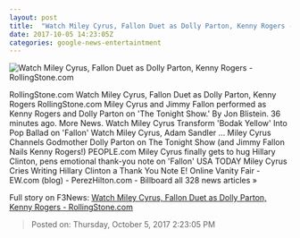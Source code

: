 ```yaml
---
layout: post
title:  "Watch Miley Cyrus, Fallon Duet as Dolly Parton, Kenny Rogers - RollingStone.com"
date: 2017-10-05 14:23:05Z
categories: google-news-entertaintment
---
```


![Watch Miley Cyrus, Fallon Duet as Dolly Parton, Kenny Rogers - RollingStone.com](http://img.wennermedia.com/social/miley-cyrus-fallon-perform-as-dolly-parton-kenny-rodgers-92d0a7fb-6df5-4f72-bfc6-b6fa7ab7d1e9.jpg)

RollingStone.com Watch Miley Cyrus, Fallon Duet as Dolly Parton, Kenny Rogers RollingStone.com Miley Cyrus and Jimmy Fallon performed as Kenny Rogers and Dolly Parton on 'The Tonight Show.' By Jon Blistein. 36 minutes ago. More News. Watch Miley Cyrus Transform 'Bodak Yellow' Into Pop Ballad on 'Fallon' Watch Miley Cyrus, Adam Sandler ... Miley Cyrus Channels Godmother Dolly Parton on The Tonight Show (and Jimmy Fallon Nails Kenny Rogers!) PEOPLE.com Miley Cyrus finally gets to hug Hillary Clinton, pens emotional thank-you note on 'Fallon' USA TODAY Miley Cyrus Cries Writing Hillary Clinton a Thank You Note E! Online Vanity Fair - EW.com (blog) - PerezHilton.com - Billboard all 328 news articles »


Full story on F3News: [Watch Miley Cyrus, Fallon Duet as Dolly Parton, Kenny Rogers - RollingStone.com](http://www.f3nws.com/n/2bHAuC)

> Posted on: Thursday, October 5, 2017 2:23:05 PM

